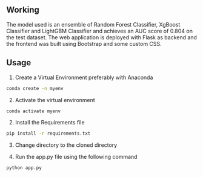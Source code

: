 ## Working

The model used is an ensemble of Random Forest Classifier, XgBoost Classifier and LightGBM Classifier and achieves an AUC score of 0.804 on the test dataset.
The web application is deployed with Flask as backend and the frontend was built using Bootstrap and some custom CSS.

## Usage

1. Create a Virtual Environment preferably with Anaconda

```bash
conda create -n myenv
```

2. Activate the virtual environment

```bash
conda activate myenv
```

2. Install the Requirements file

```bash
pip install -r requirements.txt
```

3. Change directory to the cloned directory

4. Run the app.py file using the following command

```bash
python app.py
```
